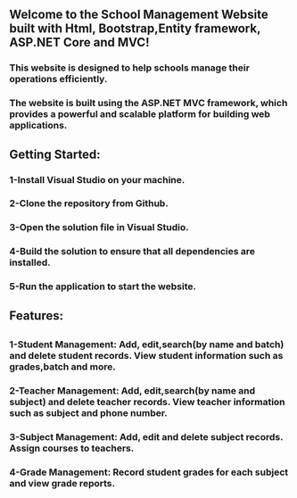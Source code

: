 <h2>Welcome to the School Management Website built with Html, Bootstrap,Entity framework, ASP.NET Core and MVC!</h2>
<h3>This website is designed to help schools manage their operations efficiently.</h3>
<h3>The website is built using the ASP.NET MVC framework, which provides a powerful and scalable platform for building web applications.</h3>

<h2>Getting Started:</h2>

<h3> 1-Install Visual Studio on your machine.</h3>
<h3> 2-Clone the repository from Github.</h3>
<h3> 3-Open the solution file in Visual Studio.</h3>
<h3> 4-Build the solution to ensure that all dependencies are installed.</h3>
<h3> 5-Run the application to start the website.<h3>

<h2>Features:<h2>

<h3>1-Student Management: Add, edit,search(by name and batch) and delete student records. View student information such as 
 grades,batch and more.</h3>
<h3>2-Teacher Management: Add, edit,search(by name and subject) and delete teacher records. View teacher information such as subject and 
 phone number.</h3>
<h3>3-Subject Management: Add, edit and delete subject records. Assign courses to teachers.</h3>
<h3>4-Grade Management: Record student grades for each subject and view grade reports.</h3>
